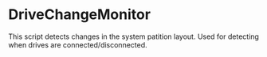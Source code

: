 # DriveChangeMonitor
This script detects changes in the system patition layout. Used for detecting when drives are connected/disconnected. 
